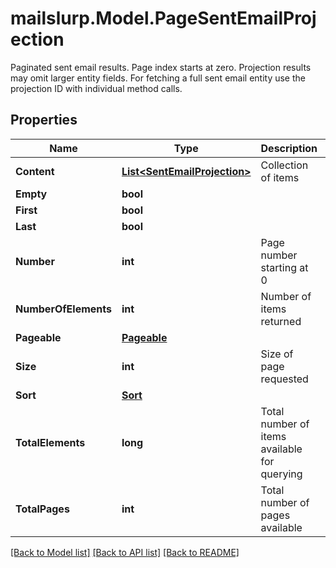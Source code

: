 # mailslurp.Model.PageSentEmailProjection
Paginated sent email results. Page index starts at zero. Projection results may omit larger entity fields. For fetching a full sent email entity use the projection ID with individual method calls.
## Properties

Name | Type | Description | Notes
------------ | ------------- | ------------- | -------------
**Content** | [**List&lt;SentEmailProjection&gt;**](SentEmailProjection) | Collection of items | [optional] 
**Empty** | **bool** |  | [optional] 
**First** | **bool** |  | [optional] 
**Last** | **bool** |  | [optional] 
**Number** | **int** | Page number starting at 0 | [optional] 
**NumberOfElements** | **int** | Number of items returned | [optional] 
**Pageable** | [**Pageable**](Pageable) |  | [optional] 
**Size** | **int** | Size of page requested | [optional] 
**Sort** | [**Sort**](Sort) |  | [optional] 
**TotalElements** | **long** | Total number of items available for querying | [optional] 
**TotalPages** | **int** | Total number of pages available | [optional] 

[[Back to Model list]](../README#documentation-for-models) [[Back to API list]](../README#documentation-for-api-endpoints) [[Back to README]](../README)

